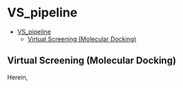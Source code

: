 # VS_pipeline

- [VS_pipeline](#vs-pipeline)
  * [Virtual Screening (Molecular Docking)](#virtual-screening--molecular-docking-)

## Virtual Screening (Molecular Docking)
Herein, 
